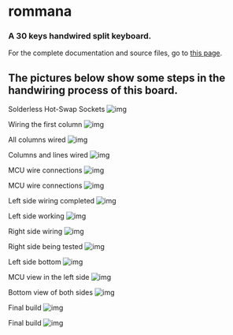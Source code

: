 # rommana
### A 30 keys handwired split keyboard.

For the complete documentation and source files, go to [this page](../src/qmk/keyboards/handwired/rafaelromao/rommana).

## The pictures below show some steps in the handwiring process of this board.

Solderless Hot-Swap Sockets
![img](../img/rommana/0.jpeg)

Wiring the first column
![img](../img/rommana/1.jpeg)

All columns wired
![img](../img/rommana/2.jpeg)

Columns and lines wired
![img](../img/rommana/3.jpeg)

MCU wire connections
![img](../img/rommana/4.jpeg)

MCU wire connections
![img](../img/rommana/5.jpeg)

Left side wiring completed
![img](../img/rommana/6.jpeg)

Left side working
![img](../img/rommana/7.jpeg)

Right side wiring
![img](../img/rommana/8.jpeg)

Right side being tested
![img](../img/rommana/9.jpeg)

Left side bottom
![img](../img/rommana/10.jpeg)

MCU view in the left side
![img](../img/rommana/11.jpeg)

Bottom view of both sides
![img](../img/rommana/12.jpeg)

Final build
![img](../img/rommana/13.jpeg)

Final build
![img](../img/rommana/14.jpeg)
